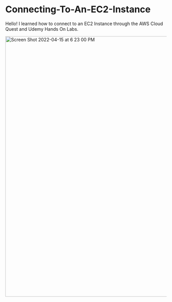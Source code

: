 # Connecting-To-An-EC2-Instance
Hello! I learned how to connect to an EC2 Instance through the AWS Cloud Quest and Udemy Hands On Labs.

<img width="814" alt="Screen Shot 2022-04-15 at 6 23 00 PM" src="https://user-images.githubusercontent.com/28788919/163649118-b4bc60bd-9f6e-4c9e-a49f-21328c8f75b4.png">
